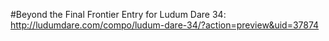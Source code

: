 #Beyond the Final Frontier
Entry for Ludum Dare 34: http://ludumdare.com/compo/ludum-dare-34/?action=preview&uid=37874